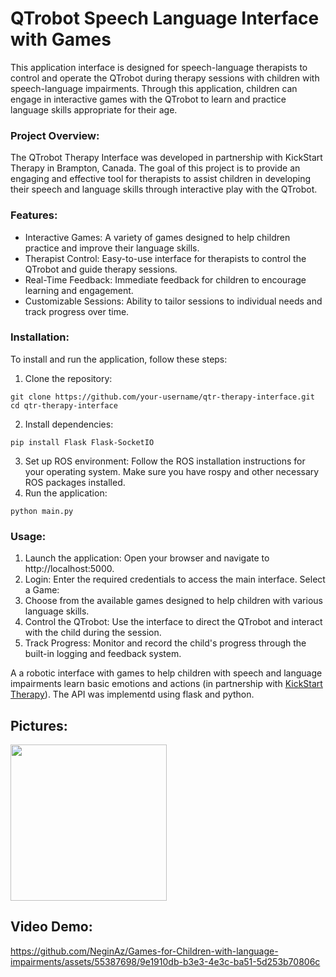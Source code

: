 # QTrobot Speech Language Interface with Games

This application interface is designed for speech-language therapists to control and operate the QTrobot during therapy sessions with children with speech-language impairments. Through this application, children can engage in interactive games with the QTrobot to learn and practice language skills appropriate for their age.

### Project Overview: <br> 
The QTrobot Therapy Interface was developed in partnership with KickStart Therapy in Brampton, Canada. The goal of this project is to provide an engaging and effective tool for therapists to assist children in developing their speech and language skills through interactive play with the QTrobot.

### Features: 

* Interactive Games: A variety of games designed to help children practice and improve their language skills.
* Therapist Control: Easy-to-use interface for therapists to control the QTrobot and guide therapy sessions.
* Real-Time Feedback: Immediate feedback for children to encourage learning and engagement.
* Customizable Sessions: Ability to tailor sessions to individual needs and track progress over time.


### Installation:

To install and run the application, follow these steps:
1. Clone the repository:
```console
git clone https://github.com/your-username/qtr-therapy-interface.git
cd qtr-therapy-interface
```

2. Install dependencies:
```console
pip install Flask Flask-SocketIO 
```
3. Set up ROS environment:
Follow the ROS installation instructions for your operating system. Make sure you have rospy and other necessary ROS packages installed.
4. Run the application:
```console
python main.py
```

### Usage: 

1. Launch the application:
Open your browser and navigate to http://localhost:5000.
2. Login:
Enter the required credentials to access the main interface.
Select a Game:
3. Choose from the available games designed to help children with various language skills.
4. Control the QTrobot:
Use the interface to direct the QTrobot and interact with the child during the session.
5. Track Progress:
Monitor and record the child's progress through the built-in logging and feedback system.



A a robotic interface with games to help children with speech and language impairments learn basic emotions and actions (in partnership with [KickStart Therapy](https://www.kickstarttherapy.com/)). The API was implementd using flask and python.


## Pictures: 

<img src ="https://github.com/user-attachments/assets/5cece7a7-b60d-4671-a2f9-86b1f3ad7189" height="250" position ="relative">


## Video Demo:
https://github.com/NeginAz/Games-for-Children-with-language-impairments/assets/55387698/9e1910db-b3e3-4e3c-ba51-5d253b70806c



